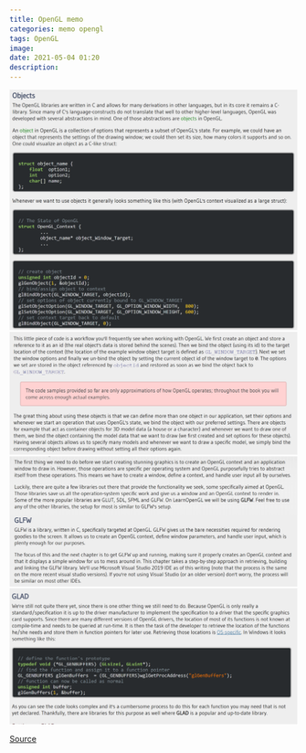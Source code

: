 ```yaml
---
title: OpenGL memo
categories: memo opengl
tags: OpenGL
image: 
date: 2021-05-04 01:20
description: 
---
```

<img class="mid-img" src="/assets/img/post/memo/OpenGL/2021-05-04/Screenshot%202021-05-03%20234434.png">
<img class="mid-img" src="/assets/img/post/memo/OpenGL/2021-05-04/Screenshot%202021-05-03%20234458.png">
<img class="mid-img" src="/assets/img/post/memo/OpenGL/2021-05-04/Screenshot%202021-05-04%20015115.png">
<img class="mid-img" src="/assets/img/post/memo/OpenGL/2021-05-04/Screenshot%202021-05-04%20014132.png">


[Source](https://learnopengl.com/Getting-started/Creating-a-window)